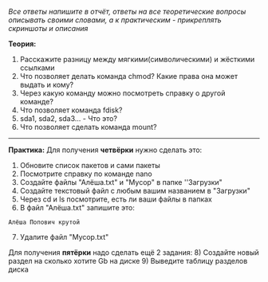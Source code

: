 *Все ответы напишите в отчёт, ответы на все теоретические вопросы описывать своими словами, а к практическим - прикреплять скриншоты и описания*

**Теория:**
1) Расскажите разницу между мягкими(символическими) и жёсткими ссылками
2) Что позволяет делать команда chmod? Какие права она может выдать и кому?
3) Через какую команду можно посмотреть справку о другой команде?
4) Что позволяет команда fdisk?
5) sda1, sda2, sda3... - Что это?
6) Что позволяет сделать команда mount?

---
**Практика:**
Для получения **четвёрки** нужно сделать это:
1) Обновите список пакетов и сами пакеты
2) Посмотрите справку по команде nano
3) Создайте файлы "Алёша.txt" и "Мусор" в папке ''Загрузки"
4) Создайте текстовый файл с любым вашим названием в "Загрузки"
5) Через cd и ls посмотрите, есть ли ваши файлы в папках
6) В файл "Алёша.txt" запишите это:
```
Алёша Попович крутой
```
7) Удалите файл "Мусор.txt"

Для получения **пятёрки** надо сделать ещё 2 задания:
 8) Создайте новый раздел на сколько хотите Gb на диске
 9) Выведите таблицу разделов диска
